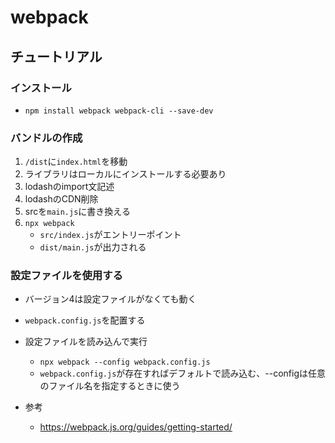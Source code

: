# webpack
## チュートリアル

### インストール
- `npm install webpack webpack-cli --save-dev`
### バンドルの作成
1. `/dist`に`index.html`を移動
1. ライブラリはローカルにインストールする必要あり
1. lodashのimport文記述
1. lodashのCDN削除
1. srcを`main.js`に書き換える
1. `npx webpack`
    - `src/index.js`がエントリーポイント
    - `dist/main.js`が出力される
### 設定ファイルを使用する
- バージョン4は設定ファイルがなくても動く
- `webpack.config.js`を配置する
- 設定ファイルを読み込んで実行
  - `npx webpack --config webpack.config.js`
  - `webpack.config.js`が存在すればデフォルトで読み込む、--configは任意のファイル名を指定するときに使う



- 参考
  - https://webpack.js.org/guides/getting-started/
